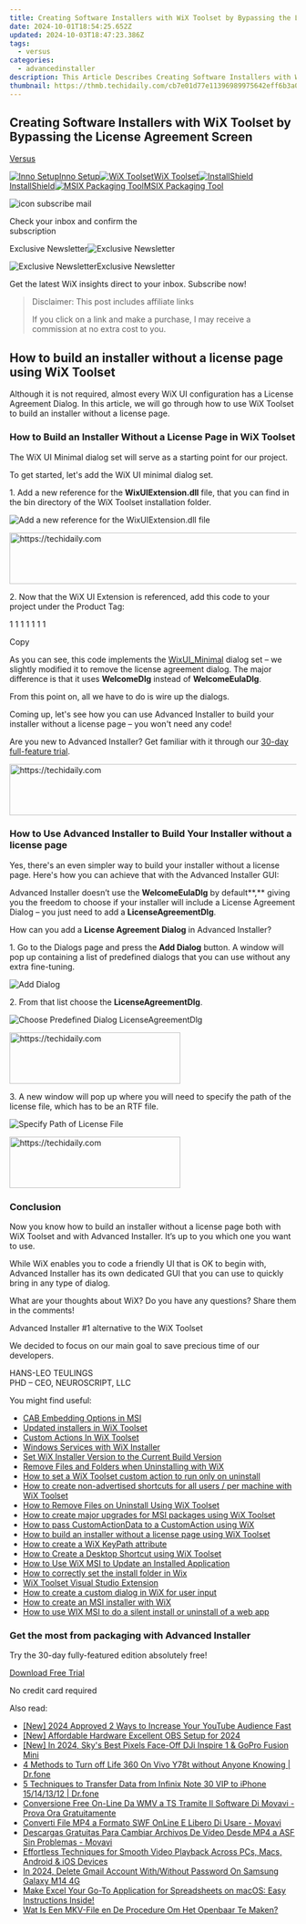 ```yaml
---
title: Creating Software Installers with WiX Toolset by Bypassing the License Agreement Screen
date: 2024-10-01T18:54:25.652Z
updated: 2024-10-03T18:47:23.386Z
tags:
  - versus
categories:
  - advancedinstaller
description: This Article Describes Creating Software Installers with WiX Toolset by Bypassing the License Agreement Screen
thumbnail: https://thmb.techidaily.com/cb7e01d77e11396989975642eff6b3a0f5621896796311364cd34b031c122e69.jpg
---
```


## Creating Software Installers with WiX Toolset by Bypassing the License Agreement Screen

[Versus](https://tools.techidaily.com/advancedinstaller/products/)

[![Inno Setup](https://cdn.advancedinstaller.com/svg/versus/iconInnoSetup.svg "Inno Setup")Inno Setup](https://www.advancedinstaller.com/versus/wix-toolset/../inno-setup.html)[![WiX Toolset](https://cdn.advancedinstaller.com/svg/versus/iconWiXToolset.svg "WiX Toolset")WiX Toolset](https://tools.techidaily.com/advancedinstaller/products/)[![InstallShield](https://cdn.advancedinstaller.com/svg/versus/iconInstallShield.svg "InstallShield")InstallShield](https://www.advancedinstaller.com/versus/wix-toolset/../installshield/adminstudio.html)[![MSIX Packaging Tool](https://cdn.advancedinstaller.com/svg/versus/iconMSIXPackagingTool.svg "MSIX Packaging Tool")MSIX Packaging Tool](https://www.advancedinstaller.com/versus/wix-toolset/../msix-packaging-tool-vs-advanced-installer.html)

![icon subscribe mail](https://www.advancedinstaller.com/svg/blog/spotSubscribeSidebar.svg "icon subscribe mail")

Check your inbox and confirm the  
 subscription

Exclusive Newsletter![Exclusive Newsletter](https://www.advancedinstaller.com/svg/versus/iconDemo.svg)

![Exclusive Newsletter](https://www.advancedinstaller.com/svg/versus/iconDemo.svg)Exclusive Newsletter

Get the latest WiX insights direct to your inbox. Subscribe now!

>  Disclaimer: This post includes affiliate links
>
>  If you click on a link and make a purchase, I may receive a commission at no extra cost to you.
>

## How to build an installer without a license page using WiX Toolset

Although it is not required, almost every WiX UI configuration has a License Agreement Dialog. In this article, we will go through how to use WiX Toolset to build an installer without a license page.

### How to Build an Installer Without a License Page in WiX Toolset

The WiX UI Minimal dialog set will serve as a starting point for our project.

To get started, let's add the WiX UI minimal dialog set.

1\. Add a new reference for the **WixUIExtension.dll** file, that you can find in the bin directory of the WiX Toolset installation folder.

![Add a new reference for the WixUIExtension.dll file](https://cdn.advancedinstaller.com/img/build-installer-without-license-page-using-wix/add-new-reference-for-wix-ui-extension-dll-file.png "Add a new reference for the WixUIExtension.dll file")  

<!-- affiliate ads begin -->
<a href="https://aligracehair.sjv.io/c/5597632/2027167/19272" target="_top" id="2027167">
  <img src="//a.impactradius-go.com/display-ad/19272-2027167" border="0" alt="https://techidaily.com" width="728" height="90"/>
</a>
<img height="0" width="0" src="https://aligracehair.sjv.io/i/5597632/2027167/19272" style="position:absolute;visibility:hidden;" border="0" />
<!-- affiliate ads end -->

2\. Now that the WiX UI Extension is referenced, add this code to your project under the Product Tag:

<UI Id="WixUI_Minimal">
      <TextStyle Id="WixUI_Font_Normal" FaceName="Tahoma" Size="8" />
      <TextStyle Id="WixUI_Font_Bigger" FaceName="Tahoma" Size="12" />
      <TextStyle Id="WixUI_Font_Title" FaceName="Tahoma" Size="9" Bold="yes" />
      <Property Id="DefaultUIFont" Value="WixUI_Font_Normal" />
      <Property Id="WixUI_Mode" Value="Minimal" />
      <DialogRef Id="ErrorDlg" />
      <DialogRef Id="FatalError" />
      <DialogRef Id="FilesInUse" />
      <DialogRef Id="MsiRMFilesInUse" />
      <DialogRef Id="PrepareDlg" />
      <DialogRef Id="ProgressDlg" />
      <DialogRef Id="ResumeDlg" />
      <DialogRef Id="UserExit" />
      <DialogRef Id="WelcomeDlg" />
      <Publish Dialog="WelcomeDlg" Control="Next" Event="NewDialog" Value="PrepareDlg">1</Publish>
     <Publish Dialog="ExitDialog" Control="Finish" Event="EndDialog" Value="Return" Order="999">1</Publish>
     <Publish Dialog="VerifyReadyDlg" Control="Back" Event="NewDialog" Value="MaintenanceTypeDlg">1</Publish>
     <Publish Dialog="MaintenanceWelcomeDlg" Control="Next" Event="NewDialog" Value="MaintenanceTypeDlg">1</Publish>
     <Publish Dialog="MaintenanceTypeDlg" Control="RepairButton" Event="NewDialog" Value="VerifyReadyDlg">1</Publish>
     <Publish Dialog="MaintenanceTypeDlg" Control="RemoveButton" Event="NewDialog" Value="VerifyReadyDlg">1</Publish>
     <Publish Dialog="MaintenanceTypeDlg" Control="Back" Event="NewDialog" Value="MaintenanceWelcomeDlg">1</Publish>
     <Property Id="ARPNOMODIFY" Value="1" />
</UI>
<UIRef Id="WixUI_Common" />

Copy

As you can see, this code implements the [WixUI\_Minimal](https://github.com/wixtoolset/wix3/blob/develop/src/ext/UIExtension/wixlib/WixUI%5FMinimal.wxs "WixUI_Minimal") dialog set – we slightly modified it to remove the license agreement dialog. The major difference is that it uses **WelcomeDlg** instead of **WelcomeEulaDlg**. 

From this point on, all we have to do is wire up the dialogs. 

Coming up, let's see how you can use Advanced Installer to build your installer without a license page – you won't need any code!

Are you new to Advanced Installer? Get familiar with it through our [30-day full-feature trial](https://tools.techidaily.com/advancedinstaller/products/).

<!-- affiliate ads begin -->
<a href="https://appsumo.8odi.net/c/5597632/2049382/7443" target="_top" id="2049382">
  <img src="//a.impactradius-go.com/display-ad/7443-2049382" border="0" alt="https://techidaily.com" width="728" height="90"/>
</a>
<img height="0" width="0" src="https://appsumo.8odi.net/i/5597632/2049382/7443" style="position:absolute;visibility:hidden;" border="0" />
<!-- affiliate ads end -->

### How to Use Advanced Installer to Build Your Installer without a license page

Yes, there's an even simpler way to build your installer without a license page. Here's how you can achieve that with the Advanced Installer GUI:

Advanced Installer doesn’t use the **WelcomeEulaDlg** by default**,** giving you the freedom to choose if your installer will include a License Agreement Dialog – you just need to add a **LicenseAgreementDlg**.

How can you add a **License Agreement Dialog** in Advanced Installer?

1\. Go to the Dialogs page and press the **Add Dialog** button. A window will pop up containing a list of predefined dialogs that you can use without any extra fine-tuning.

![Add Dialog](https://cdn.advancedinstaller.com/img/build-installer-without-license-page-using-wix/add-dialog.png "Add Dialog")  

2\. From that list choose the **LicenseAgreementDlg**.

![Choose Predefined Dialog LicenseAgreementDlg](https://cdn.advancedinstaller.com/img/build-installer-without-license-page-using-wix/choose-predefined-dialog.png "Choose Predefined Dialog LicenseAgreementDlg")  

<!-- affiliate ads begin -->
<a href="https://aligracehair.sjv.io/c/5597632/1997675/19272" target="_top" id="1997675">
  <img src="//a.impactradius-go.com/display-ad/19272-1997675" border="0" alt="https://techidaily.com" width="300" height="90"/>
</a>
<img height="0" width="0" src="https://aligracehair.sjv.io/i/5597632/1997675/19272" style="position:absolute;visibility:hidden;" border="0" />
<!-- affiliate ads end -->

3\. A new window will pop up where you will need to specify the path of the license file, which has to be an RTF file.

![Specify Path of License File](https://cdn.advancedinstaller.com/img/build-installer-without-license-page-using-wix/specify-path-of-license-file.png "Specify Path of License File")  

<!-- affiliate ads begin -->
<a href="https://aligracehair.sjv.io/c/5597632/1934138/19272" target="_top" id="1934138">
  <img src="//a.impactradius-go.com/display-ad/19272-1934138" border="0" alt="https://techidaily.com" width="300" height="90"/>
</a>
<img height="0" width="0" src="https://aligracehair.sjv.io/i/5597632/1934138/19272" style="position:absolute;visibility:hidden;" border="0" />
<!-- affiliate ads end -->

### Conclusion

Now you know how to build an installer without a license page both with WiX Toolset and with Advanced Installer. It’s up to you which one you want to use.

While WiX enables you to code a friendly UI that is OK to begin with, Advanced Installer has its own dedicated GUI that you can use to quickly bring in any type of dialog.

What are your thoughts about WiX? Do you have any questions? Share them in the comments! 

Advanced Installer #1 alternative to the WiX Toolset

We decided to focus on our main goal to save precious time of our developers.

HANS-LEO TEULINGS   
 PHD – CEO, NEUROSCRIPT, LLC

You might find useful:

* [CAB Embedding Options in MSI](https://tools.techidaily.com/advancedinstaller/products/)
* [Updated installers in WiX Toolset](https://tools.techidaily.com/advancedinstaller/products/)
* [Custom Actions In WiX Toolset](https://tools.techidaily.com/advancedinstaller/products/)
* [Windows Services with WiX Installer](https://tools.techidaily.com/advancedinstaller/products/)
* [Set WiX Installer Version to the Current Build Version](https://tools.techidaily.com/advancedinstaller/products/)
* [Remove Files and Folders when Uninstalling with WiX](https://tools.techidaily.com/advancedinstaller/products/)
* [How to set a WiX Toolset custom action to run only on uninstall](https://tools.techidaily.com/advancedinstaller/products/)
* [How to create non-advertised shortcuts for all users / per machine with WiX Toolset](https://tools.techidaily.com/advancedinstaller/products/)
* [How to Remove Files on Uninstall Using WiX Toolset](https://tools.techidaily.com/advancedinstaller/products/)
* [How to create major upgrades for MSI packages using WiX Toolset](https://tools.techidaily.com/advancedinstaller/products/)
* [How to pass CustomActionData to a CustomAction using WiX](https://tools.techidaily.com/advancedinstaller/products/)
* [How to build an installer without a license page using WiX Toolset](https://tools.techidaily.com/advancedinstaller/products/)
* [How to create a WiX KeyPath attribute](https://tools.techidaily.com/advancedinstaller/products/)
* [How to Create a Desktop Shortcut using WiX Toolset](https://tools.techidaily.com/advancedinstaller/products/)
* [How to Use WiX MSI to Update an Installed Application](https://tools.techidaily.com/advancedinstaller/products/)
* [How to correctly set the install folder in Wix](https://tools.techidaily.com/advancedinstaller/products/)
* [WiX Toolset Visual Studio Extension](https://tools.techidaily.com/advancedinstaller/products/)
* [How to create a custom dialog in WiX for user input](https://tools.techidaily.com/advancedinstaller/products/)
* [How to create an MSI installer with WiX](https://tools.techidaily.com/advancedinstaller/products/)
* [How to use WIX MSI to do a silent install or uninstall of a web app](https://tools.techidaily.com/advancedinstaller/products/)

### Get the most from packaging with Advanced Installer

Try the 30-day fully-featured edition absolutely free!

[Download Free Trial](https://tools.techidaily.com/advancedinstaller/products/)

No credit card required

<ins class="adsbygoogle"
     style="display:block"
     data-ad-format="autorelaxed"
     data-ad-client="ca-pub-7571918770474297"
     data-ad-slot="1223367746"></ins>

<ins class="adsbygoogle"
     style="display:block"
     data-ad-client="ca-pub-7571918770474297"
     data-ad-slot="8358498916"
     data-ad-format="auto"
     data-full-width-responsive="true"></ins>

<span class="atpl-alsoreadstyle">Also read:</span>
<div><ul>
<li><a href="https://facebook-record-videos.techidaily.com/new-2024-approved-2-ways-to-increase-your-youtube-audience-fast/"><u>[New] 2024 Approved 2 Ways to Increase Your YouTube Audience Fast</u></a></li>
<li><a href="https://digital-screen-recording.techidaily.com/new-affordable-hardware-excellent-obs-setup-for-2024/"><u>[New] Affordable Hardware Excellent OBS Setup for 2024</u></a></li>
<li><a href="https://article-knowledge.techidaily.com/new-in-2024-skys-best-pixels-face-off-dji-inspire-1-and-gopro-fusion-mini/"><u>[New] In 2024, Sky's Best Pixels Face-Off DJi Inspire 1 & GoPro Fusion Mini</u></a></li>
<li><a href="https://location-fake.techidaily.com/4-methods-to-turn-off-life-360-on-vivo-y78t-without-anyone-knowing-drfone-by-drfone-virtual-android/"><u>4 Methods to Turn off Life 360 On Vivo Y78t without Anyone Knowing | Dr.fone</u></a></li>
<li><a href="https://blog-min.techidaily.com/5-techniques-to-transfer-data-from-infinix-note-30-vip-to-iphone-15141312-drfone-by-drfone-transfer-from-android-transfer-from-android/"><u>5 Techniques to Transfer Data from Infinix Note 30 VIP to iPhone 15/14/13/12 | Dr.fone</u></a></li>
<li><a href="https://some-tips.techidaily.com/conversione-free-on-line-da-wmv-a-ts-tramite-il-software-di-movavi-prova-ora-gratuitamente/"><u>Conversione Free On-Line Da WMV a TS Tramite Il Software Di Movavi - Prova Ora Gratuitamente</u></a></li>
<li><a href="https://some-tips.techidaily.com/converti-file-mp4-a-formato-swf-online-e-libero-di-usare-movavi/"><u>Converti File MP4 a Formato SWF OnLine E Libero Di Usare - Movavi</u></a></li>
<li><a href="https://some-tips.techidaily.com/descargas-gratuitas-para-cambiar-archivos-de-video-desde-mp4-a-asf-sin-problemas-movavi/"><u>Descargas Gratuitas Para Cambiar Archivos De Vídeo Desde MP4 a ASF Sin Problemas - Movavi</u></a></li>
<li><a href="https://eaxpv-info.techidaily.com/effortless-techniques-for-smooth-video-playback-across-pcs-macs-android-and-ios-devices/"><u>Effortless Techniques for Smooth Video Playback Across PCs, Macs, Android & iOS Devices</u></a></li>
<li><a href="https://android-unlock.techidaily.com/in-2024-delete-gmail-account-withwithout-password-on-samsung-galaxy-m14-4g-by-drfone-android/"><u>In 2024, Delete Gmail Account With/Without Password On Samsung Galaxy M14 4G</u></a></li>
<li><a href="https://win-howtos.techidaily.com/make-excel-your-go-to-application-for-spreadsheets-on-macos-easy-instructions-inside/"><u>Make Excel Your Go-To Application for Spreadsheets on macOS: Easy Instructions Inside!</u></a></li>
<li><a href="https://some-tips.techidaily.com/wat-is-een-mkv-file-en-de-procedure-om-het-openbaar-te-maken/"><u>Wat Is Een MKV-File en De Procedure Om Het Openbaar Te Maken?</u></a></li>
</ul></div>

